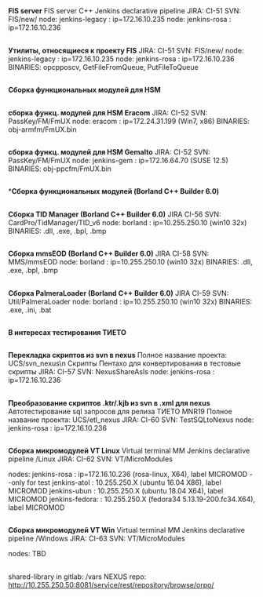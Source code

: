 ##
**FIS server**
FIS server C++ Jenkins declarative pipeline
JIRA: CI-51
SVN: FIS/new/
node: jenkins-legacy : ip=172.16.10.235
node: jenkins-rosa : ip=172.16.10.236
##
**Утилиты, относящиеся к проекту FIS**
JIRA: CI-51
SVN: FIS/new/
node: jenkins-legacy : ip=172.16.10.235
node: jenkins-rosa : ip=172.16.10.236
BINARIES: opcpposcv, GetFileFromQueue, PutFileToQueue
##
**Сборка функциональных модулей для HSM**
##
**сборка функц. модулей для HSM Eracom**
JIRA: CI-52
SVN: PassKey/FM/FmUX
node: eracom : ip=172.24.31.199 (Win7, x86)
BINARIES: obj-armfm/FmUX.bin
##
**сборка функц. модулей для HSM Gemalto**
JIRA: CI-52
SVN: PassKey/FM/FmUX
node: jenkins-gem : ip=172.16.64.70 (SUSE 12.5)
BINARIES: obj-ppcfm/FmUX.bin
##
***Сборка функциональных модулей (Borland C++ Builder 6.0)**
##
**Cборка TID Manager (Borland C++ Builder 6.0)**
JIRA CI-56
SVN: CardPro/TidManager/TID_v6
node: borland : ip=10.255.250.10 (win10 32x)
BINARIES: .dll, .exe, .bpl, .bmp
##
**Cборка mmsEOD (Borland C++ Builder 6.0)**
JIRA CI-58
SVN: MMS/mmsEOD
node: borland : ip=10.255.250.10 (win10 32x)
BINARIES: .dll, .exe, .bpl, .bmp
##
**Cборка PalmeraLoader (Borland C++ Builder 6.0)**
JIRA CI-59
SVN: Util/PalmeraLoader
node: borland : ip=10.255.250.10 (win10 32x)
BINARIES: .exe, .ini, .bat
##
**В интересах тестирования ТИЕТО**
##
**Перекладка скриптов из svn в nexus**
Полное название проекта: UCS/svn_nexus\n
Скрипты Пентахо для конвертирования в тестовые скрипты
JIRA: CI-57
SVN: NexusShareAsIs
node: jenkins-rosa : ip=172.16.10.236
##
**Преобразование скриптов .ktr/.kjb из svn в .xml для nexus**
Автотестирование sql запросов для релиза ТИЕТО MNR19
Полное название проекта: UCS/etl_nexus
JIRA: CI-60
SVN: TestSQLtoNexus
node: jenkins-rosa : ip=172.16.10.236

##
**Сборка микромодулей VT Linux**
Virtual terminal MM Jenkins declarative pipeline /Linux
JIRA: CI-62
SVN: VT/MicroModules

nodes: 
jenkins-rosa : ip=172.16.10.236 (rosa-linux, X64), label MICROMOD --only for test
jenkins-atol : 10.255.250.X (ubuntu 16.04 X86), label MICROMOD
jenkins-ubun : 10.255.250.X (ubuntu 18.04 X64), label MICROMOD
jenkins-fedora:  : 10.255.250.X (fedora34 5.13.19-200.fc34.X64), label MICROMOD
##
##
**Сборка микромодулей VT Win**
Virtual terminal MM Jenkins declarative pipeline /Windows
JIRA: CI-63
SVN: VT/MicroModules

nodes: TBD
##
##
shared-library in gitlab: /vars
NEXUS repo: http://10.255.250.50:8081/service/rest/repository/browse/orpo/